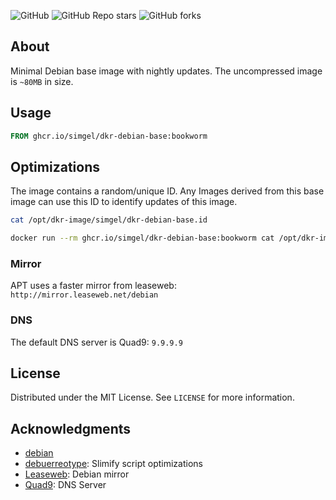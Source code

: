 ![GitHub](https://img.shields.io/github/license/simgel/dkr-debian-base?style=for-the-badge)
![GitHub Repo stars](https://img.shields.io/github/stars/simgel/dkr-debian-base?style=for-the-badge)
![GitHub forks](https://img.shields.io/github/forks/simgel/dkr-debian-base?style=for-the-badge)

## About

Minimal Debian base image with nightly updates.
The uncompressed image is `~80MB`  in size.

## Usage

```Dockerfile
FROM ghcr.io/simgel/dkr-debian-base:bookworm
```


## Optimizations

The image contains a random/unique ID. Any Images derived from this base image can use this ID to identify updates of this image.

```sh
cat /opt/dkr-image/simgel/dkr-debian-base.id

docker run --rm ghcr.io/simgel/dkr-debian-base:bookworm cat /opt/dkr-image/simgel/dkr-debian-base.id
```

### Mirror

APT uses a faster mirror from leaseweb: `http://mirror.leaseweb.net/debian` 

### DNS

The default DNS server is Quad9: `9.9.9.9`


## License

Distributed under the MIT License. See `LICENSE` for more information.


## Acknowledgments

* [debian](https://www.debian.org/)
* [debuerreotype](https://github.com/debuerreotype/debuerreotype): Slimify script optimizations
* [Leaseweb](https://mirror.leaseweb.net/): Debian mirror
* [Quad9](https://www.quad9.net/): DNS Server